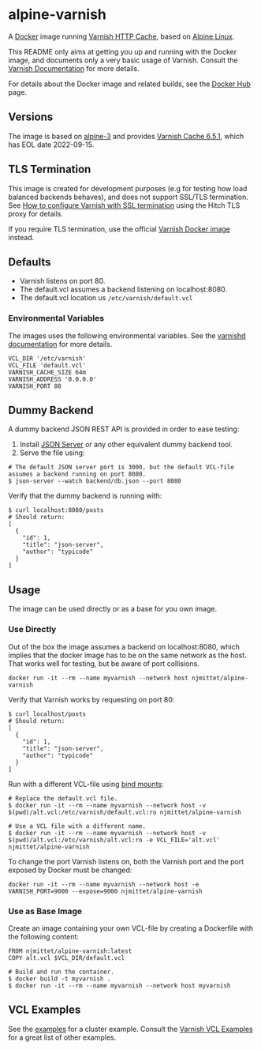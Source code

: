 # alpine-varnish

A [Docker](https://www.docker.com/) image running
[Varnish HTTP Cache](https://www.varnish-cache.org/), based on [Alpine Linux](http://alpinelinux.org/).

This README only aims at getting you up and running with the Docker image, and documents only a very basic usage of Varnish. Consult the [Varnish Documentation](https://varnish-cache.org/docs/) for more details.

For details about the Docker image and related builds, see the [Docker Hub](https://hub.docker.com/r/njmittet/alpine-varnish/) page.

## Versions

The image is based on [alpine-3](https://hub.docker.com/_/alpine) and provides [Varnish Cache 6.5.1](https://varnish-cache.org/releases/rel6.5.1.html), which has EOL date 2022-09-15.

## TLS Termination

This image is created for development purposes (e.g for testing how load balanced backends behaves), and does not support SSL/TLS termination. See [How to configure Varnish with SSL termination](https://stackoverflow.com/questions/61977794/how-to-configure-varnish-with-ssl-termination-on-ubuntu-18-04) using the Hitch TLS proxy for details.

If you require TLS termination, use the official [Varnish Docker image](https://hub.docker.com/_/varnish) instead.

## Defaults

- Varnish listens on port 80.
- The default.vcl assumes a backend listening on localhost:8080.
- The default.vcl location us `/etc/varnish/default.vcl`

### Environmental Variables

The images uses the following environmental variables. See the [varnishd documentation](https://varnish-cache.org/docs/6.0/reference/varnishd.html) for more details.

```DOCKER
VCL_DIR '/etc/varnish'
VCL_FILE 'default.vcl'
VARNISH_CACHE_SIZE 64m
VARNISH_ADDRESS '0.0.0.0'
VARNISH_PORT 80
```

## Dummy Backend

A dummy backend JSON REST API is provided in order to ease testing:

1. Install [JSON Server](https://github.com/typicode/json-server) or any other equivalent dummy backend tool.
2. Serve the file using:

```SH
# The default JSON server port is 3000, but the default VCL-file assumes a backend running on port 8080.
$ json-server --watch backend/db.json --port 8080
```

Verify that the dummy backend is running with:

```SH
$ curl localhost:8080/posts
# Should return:
[
  {
    "id": 1,
    "title": "json-server",
    "author": "typicode"
  }
]
```

## Usage

The image can be used directly or as a base for you own image.

### Use Directly

Out of the box the image assumes a backend on localhost:8080, which implies that the docker image has to be on the same network as the host. That works well for testing, but be aware of port collisions.

```SH
docker run -it --rm --name myvarnish --network host njmittet/alpine-varnish
```

Verify that Varnish works by requesting on port 80:

```SH
$ curl localhost/posts
# Should return:
[
  {
    "id": 1,
    "title": "json-server",
    "author": "typicode"
  }
]
```

Run with a different VCL-file using [bind mounts](https://docs.docker.com/v17.09/engine/admin/volumes/bind-mounts/):

```SH
# Replace the default.vcl file.
$ docker run -it --rm --name myvarnish --network host -v $(pwd)/alt.vcl:/etc/varnish/default.vcl:ro njmittet/alpine-varnish

# Use a VCL file with a different name.
$ docker run -it --rm --name myvarnish --network host -v $(pwd)/alt.vcl:/etc/varnish/alt.vcl:ro -e VCL_FILE='alt.vcl' njmittet/alpine-varnish
```

To change the port Varnish listens on, both the Varnish port and the port exposed by Docker must be changed:

```SH
docker run -it --rm --name myvarnish --network host -e VARNISH_PORT=9000 --expose=9000 njmittet/alpine-varnish
```

### Use as Base Image

Create an image containing your own VCL-file by creating a Dockerfile with the following content:

```DOCKER
FROM njmittet/alpine-varnish:latest
COPY alt.vcl $VCL_DIR/default.vcl
```

```SH
# Build and run the container.
$ docker build -t myvarnish .
$ docker run -it --rm --name myvarnish --network host myvarnish
```

## VCL Examples

See the [examples](https://github.com/njmittet/alpine-varnish/tree/master/examples) for a cluster example. Consult the [Varnish VCL Examples](http://varnish-cache.org/trac/wiki/VCLExamples) for a great list of other examples.
